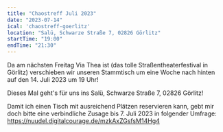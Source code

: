 ```yaml
---
title: "Chaostreff Juli 2023"
date: "2023-07-14"
ical: 'chaostreff-goerlitz'
location: "Salü, Schwarze Straße 7, 02826 Görlitz"
startTime: "19:00"
endTime: "21:30"
---
```


Da am nächsten Freitag Via Thea ist (das tolle Straßentheaterfestival in Görlitz) verschieben wir unseren Stammtisch um eine Woche nach hinten auf den 14. Juli 2023 um 19 Uhr!

Dieses Mal geht's für uns ins Salü, Schwarze Straße 7, 02826 Görlitz! 

Damit ich einen Tisch mit ausreichend Plätzen reservieren kann, gebt mir doch bitte eine verbindliche Zusage bis 7. Juli 2023 in folgender Umfrage: https://nuudel.digitalcourage.de/mzkAxZGsfsM14Hg4
